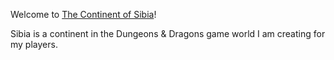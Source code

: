 Welcome to [The Continent of Sibia](https://github.com/Tsolval/Sibia/wiki/sibia)!

Sibia is a continent in the Dungeons & Dragons game world I am creating for my players.  

